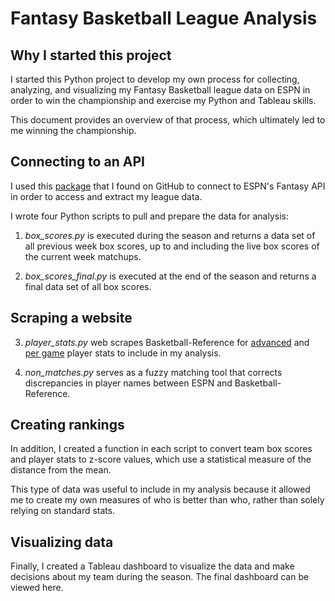 # Fantasy Basketball League Analysis

## Why I started this project

I started this Python project to develop my own process for collecting, analyzing, and visualizing my Fantasy Basketball league data on ESPN in order to win the championship and exercise my Python and Tableau skills.

This document provides an overview of that process, which ultimately led to me winning the championship.

## Connecting to an API

I used this [package](https://github.com/cwendt94/espn-api) that I found on GitHub to connect to ESPN's Fantasy API in order to access and extract my league data.

I wrote four Python scripts to pull and prepare the data for analysis:

1. *box_scores.py* is executed during the season and returns a data set of all previous week box scores, up to and including the live box scores of the current week matchups.

2. *box_scores_final.py* is executed at the end of the season and returns a final data set of all box scores.

## Scraping a website

3. *player_stats.py* web scrapes Basketball-Reference for [advanced](https://www.basketball-reference.com/leagues/NBA_2022_advanced.html) and [per game](https://www.basketball-reference.com/leagues/NBA_2022_per_game.html) player stats to include in my analysis.

4. *non_matches.py* serves as a fuzzy matching tool that corrects discrepancies in player names between ESPN and Basketball-Reference.

## Creating rankings

In addition, I created a function in each script to convert team box scores and player stats to z-score values, which use a statistical measure of the distance from the mean.

This type of data was useful to include in my analysis because it allowed me to create my own measures of who is better than who, rather than solely relying on standard stats.

## Visualizing data

Finally, I created a Tableau dashboard to visualize the data and make decisions about my team during the season. The final dashboard can be viewed here.